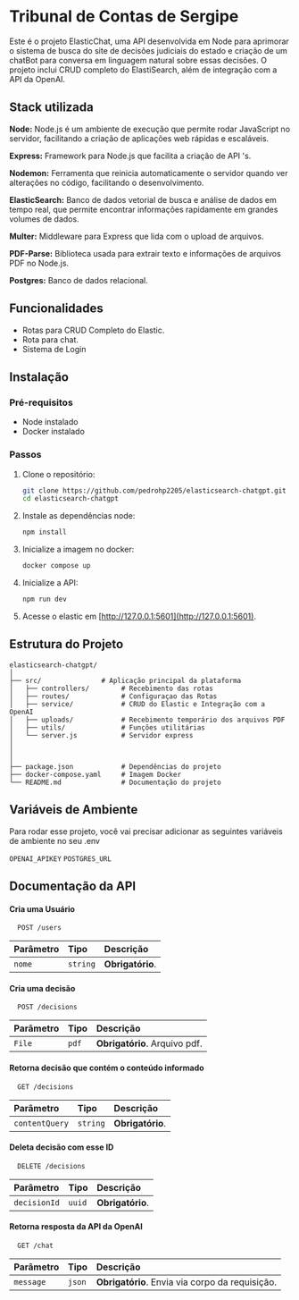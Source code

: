 
# Tribunal de Contas de Sergipe

Este é o projeto ElasticChat, uma API desenvolvida em Node para aprimorar o sistema de busca do site de decisões judiciais do estado e criação de um chatBot para conversa em linguagem natural sobre essas decisões. O projeto inclui CRUD completo do ElastiSearch, além de integração com a API da OpenAI. 


## Stack utilizada

**Node:** 
Node.js é um ambiente de execução que permite rodar JavaScript no servidor, facilitando a criação de aplicações web rápidas e escaláveis.

**Express:** Framework para Node.js que facilita a criação de API 's. 

**Nodemon:** Ferramenta que reinicia automaticamente o servidor quando ver alterações no código, facilitando o desenvolvimento. 

**ElasticSearch:** Banco de dados vetorial de busca e análise de dados em tempo real, que permite encontrar informações rapidamente em grandes volumes de dados.

**Multer:** Middleware para Express que lida com o upload de arquivos.

**PDF-Parse:** Biblioteca usada para extrair texto e informações de arquivos PDF no Node.js.

**Postgres:** Banco de dados relacional.




## Funcionalidades

- Rotas para CRUD Completo do Elastic.
- Rota para chat.
- Sistema de Login



## Instalação

### Pré-requisitos

- Node instalado
- Docker instalado 

### Passos

1. Clone o repositório:

   ```bash
   git clone https://github.com/pedrohp2205/elasticsearch-chatgpt.git
   cd elasticsearch-chatgpt
   ```

2. Instale as dependências node:

   ```bash
   npm install
   ```

3. Inicialize a imagem no docker:

   ```bash
   docker compose up
   ```

4. Inicialize a API:

   ```bash
   npm run dev
   ```


6. Acesse o elastic em [http://127.0.0.1:5601](http://127.0.0.1:5601).

## Estrutura do Projeto

```plaintext
elasticsearch-chatgpt/
│
├── src/               # Aplicação principal da plataforma
│   ├── controllers/        # Recebimento das rotas
│   ├── routes/             # Configuraçao das Rotas
│   ├── service/            # CRUD do Elastic e Integração com a OpenAI
│   ├── uploads/            # Recebimento temporário dos arquivos PDF
│   ├── utils/              # Funções utilitárias
│   └── server.js           # Servidor express
│   
│ 
│
├── package.json            # Dependências do projeto
├── docker-compose.yaml     # Imagem Docker
└── README.md               # Documentação do projeto
```


    
## Variáveis de Ambiente

Para rodar esse projeto, você vai precisar adicionar as seguintes variáveis de ambiente no seu .env

`OPENAI_APIKEY`
`POSTGRES_URL`




## Documentação da API

#### Cria uma Usuário

```http
  POST /users
```

| Parâmetro   | Tipo       | Descrição                           |
| :---------- | :--------- | :---------------------------------- |
| `nome` | `string` | **Obrigatório**. |




#### Cria uma decisão

```http
  POST /decisions
```

| Parâmetro   | Tipo       | Descrição                           |
| :---------- | :--------- | :---------------------------------- |
| `File` | `pdf` | **Obrigatório**. Arquivo pdf. |

#### Retorna decisão que contém o conteúdo informado

```http
  GET /decisions
```

| Parâmetro   | Tipo       | Descrição                                   |
| :---------- | :--------- | :------------------------------------------ |
| `contentQuery`      | `string` | **Obrigatório**.  |


#### Deleta decisão com esse ID
```http
  DELETE /decisions
```

| Parâmetro   | Tipo       | Descrição                                   |
| :---------- | :--------- | :------------------------------------------ |
| `decisionId`      | `uuid` | **Obrigatório**.  |

#### Retorna resposta da API da OpenAI
```http
  GET /chat
```

| Parâmetro   | Tipo       | Descrição                                   |
| :---------- | :--------- | :------------------------------------------ |
| `message`      | `json` | **Obrigatório**. Envia via corpo da requisição. |



